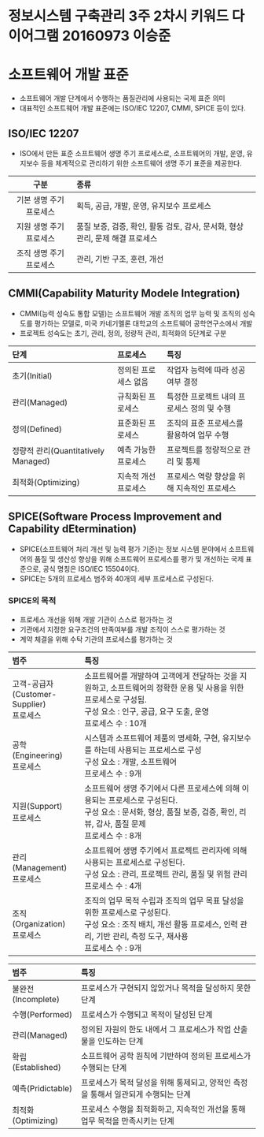 # 정보시스템 구축관리 3주 2차시 키워드 다이어그램 20160973 이승준

# 소프트웨어 개발 표준
- 소프트웨어 개발 단계에서 수행하는 품질관리에 사용되는 국제 표준 의미
- 대표적인 소프트웨어 개발 표준에는 ISO/IEC 12207, CMMI, SPICE 등이 있다.

## ISO/IEC 12207
- ISO에서 만든 표준 소프트웨어 생명 주기 프로세스로, 소프트웨어의 개발, 운영, 유지보수 등을 체계적으로 관리하기 위한 소프트웨어 생명 주기 표준을 제공한다.  

|구분|종류|
|:------------:|:------------------------------|
|기본 생명 주기 프로세스|획득, 공급, 개발, 운영, 유지보수 프로세스|
|지원 생명 주기 프로세스|품질 보증, 검증, 확인, 활동 검토, 감사, 문서화, 형상 관리, 문제 해결 프로세스|
|조직 생명 주기 프로세스|관리, 기반 구조, 훈련, 개선 |


## CMMI(Capability Maturity Modele Integration)
- CMMI(능력 성숙도 통합 모델)는 소프트웨어 개발 조직의 업무 능력 및 조직의 성숙도를 평가하는 모델로, 미국 카네기멜론 대학교의 소프트웨어 공학연구소에서 개발
- 프로젝트 성숙도는 초기, 관리, 정의, 정량적 관리, 최적화의 5단계로 구분

|단계|프로세스|특징|
|:-------|:--------|:--------------------------|
|초기(Initial)|정의된 프로세스 없음|작업자 능력에 따라 성공 여부 결정|
|관리(Managed)|규칙화된 프로세스|특정한 프로젝트 내의 프로세스 정의 및 수행|
|정의(Defined)|표준화된 프로세스|조직의 표준 프로세스를 활용하여 업무 수행|
|정량적 관리(Quantitatively Managed)|예측 가능한 프로세스|프로젝트를 정량적으로 관리 및 통제|
|최적화(Optimizing)|지속적 개선 프로세스|프로세스 역량 향상을 위해 지속적인 프로세스|

## SPICE(Software Process Improvement and Capability dEtermination)
- SPICE(소프트웨어 처리 개선 및 능력 평가 기준)는 정보 시스템 분야에서 소프트웨어의 품질 및 생산성 향상을 위해 소프트웨어 프로세스를 평가 및 개선하는 국제 표준으로, 공식 명칭은 ISO/IEC 15504이다.
- SPICE는 5개의 프로세스 범주와 40개의 세부 프로세스로 구성된다.

### SPICE의 목적
- 프로세스 개선을 위해 개발 기관이 스스로 평가하는 것
- 기관에서 지정한 요구조건의 만족여부를 개발 조직이 스스로 평가하는 것
- 계약 체결을 위해 수탁 기관의 프로세스를 평가하는 것

|범주|특징|
|:----------|:-----------------------|
|고객-공급자<br/>(Customer-Supplier)<br/>프로세스|소프트웨어를 개발하여 고객에게 전달하는 것을 지원하고, 소프트웨어의 정확한 운용 및 사용을 위한 프로세스로 구성됨.<br/>구성 요소 : 인구, 공급, 요구 도출, 운영<br/>프로세스 수 : 10개|
|공학(Engineering)<br/>프로세스|시스템과 소프트웨어 제품의 명세화, 구현, 유지보수를 하는데 사용되는 프로세스로 구성<br/>구성 요소 : 개발, 소프트웨어 <br/>프로세스 수 : 9개|
|지원(Support)<br/>프로세스|소프트웨어 생명 주기에서 다른 프로세스에 의해 이용되는 프로세스로 구성된다.<br/>구성 요소 : 문서화, 형상, 품질 보증, 검증, 확인, 리뷰, 감사, 품질 문제 <br/>프로세스 수 : 8개|
|관리(Management)<br/>프로세스|소프트웨어 생명 주기에서 프로젝트 관리자에 의해 사용되는 프로세스로 구성된다.<br/>구성 요소 : 관리, 프로젝트 관리, 품질 및 위험 관리<br/>프로세스 수 : 4개|
|조직(Organization)<br/>프로세스|조직의 업무 목적 수립과 조직의 업무 목표 달성을 위한 프로세스로 구성된다.<br/>구성 요소 : 조직 배치, 개선 활동 프로세스, 인력 관리, 기반 관리, 측정 도구, 재사용 <br/> 프로세스 수 : 9개|

|범주|특징|
|:--------|:---------------------|
|불완전(Incomplete)|프로세스가 구현되지 않았거나 목적을 달성하지 못한 단계|
|수행(Performed)|프로세스가 수행되고 목적이 달성된 단계|
|관리(Managed)|정의된 자원의 한도 내에서 그 프로세스가 작업 산출물을 인도하는 단계|
|확립(Established)|소프트웨어 공학 원칙에 기반하여 정의된 프로세스가 수행되는 단계|
|예측(Pridictable)|프로세스가 목적 달성을 위해 통제되고, 양적인 측정을 통해서 일관되게 수행되는 단계|
|최적화(Optimizing)|프로세스 수행을 최적화하고, 지속적인 개선을 통해 업무 목적을 만족시키는 단계|
